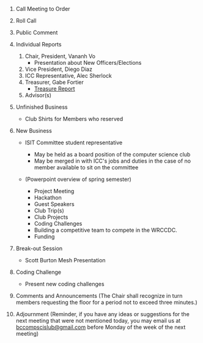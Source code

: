 1. Call Meeting to Order

2. Roll Call

3. Public Comment

4. Individual Reports
	1. Chair, President, Vananh Vo
		* Presentation about New Officers/Elections
	1. Vice President, Diego Diaz
	1. ICC Representative, Alec Sherlock
	1. Treasurer, Gabe Fortier
		* [Treasure Report](https://docs.google.com/spreadsheets/d/1sJV4oCbnSzftXGi_gWaNpjXHrzWlW2MLvBfCd8kbTWQ/edit?usp=sharing)
	1. Advisor(s)
	
5. Unfinished Business
	* Club Shirts for Members who reserved

6. New Business
	* ISIT Committee student representative
		- May be held as a board position of the computer science club
		- May be merged in with ICC's jobs and duties in the case of no member available to sit on the committee
		
	* (Powerpoint overview of spring semester)
		- Project Meeting
		- Hackathon
		- Guest Speakers
		- Club Trip(s)
		- Club Projects
		- Coding Challenges
		- Building a competitive team to compete in the WRCCDC.
		- Funding

7. Break-out Session
	* Scott Burton Mesh Presentation
	 
8. Coding Challenge
	* Present new coding challenges
		
10. Comments and Announcements
	(The Chair shall recognize in turn members requesting the floor for a period not to exceed three minutes.)

11. Adjournment
	(Reminder, if you have any ideas or suggestions for the next meeting that were not mentioned today, you may email us at bccompscislub@gmail.com before Monday of the week of the next meeting)
